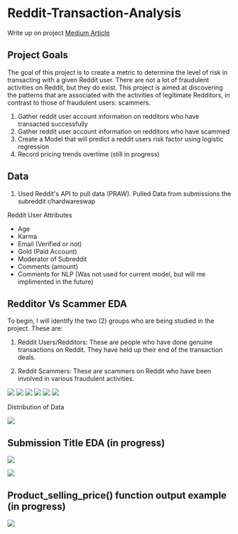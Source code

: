 # Reddit-Transaction-Analysis

Write up on project [Medium Article][1]

[1]:https://towardsdatascience.com/how-to-use-machine-learning-to-make-predictions-on-reddit-part-i-44cd210ec427

## Project Goals 

The goal of this project is to create a metric to determine the level of risk in transacting with a given Reddit user. There are not a lot of fraudulent activities on Reddit, but they do exist. This project is aimed at discovering the patterns that are associated with the activities of legitimate Redditors, in contrast to those of fraudulent users: scammers.

1. Gather reddit user account information on redditors who have transacted successfully 
2. Gather reddit user account information on redditors who have scammed 
3. Create a Model that will predict a reddit users risk factor using logistic regression 
4. Record pricing trends overtime (still in progress)

## Data 
1. Used Reddit's API to pull data (PRAW).  Pulled Data from submissions the subreddit r/hardwareswap 

Reddit User Attributes 
- Age 
- Karma
- Email (Verified or not)
- Gold (Paid Account)
- Moderator of Subreddit 
- Comments (amount)
- Comments for NLP (Was not used for current model, but will me implimented in the future)

## Redditor Vs Scammer EDA 

To begin, I will identify the two (2) groups who are being studied in the project. These are:

1. Reddit Users/Redditors: These are people who have done genuine transactions on Reddit. They have held up their end of the transaction deals.

2. Reddit Scammers: These are scammers on Reddit who have been involved in various fraudulent activities.

![](https://github.com/Landstein/Reddit-Transaction-Analysis/blob/master/images/age.png)
![](https://github.com/Landstein/Reddit-Transaction-Analysis/blob/master/images/Karma.png)
![](https://github.com/Landstein/Reddit-Transaction-Analysis/blob/master/images/email.png)
![](https://github.com/Landstein/Reddit-Transaction-Analysis/blob/master/images/gold.png)
![](https://github.com/Landstein/Reddit-Transaction-Analysis/blob/master/images/mod.png)
![](https://github.com/Landstein/Reddit-Transaction-Analysis/blob/master/images/comments.png)

Distribution of Data 

![](https://github.com/Landstein/Reddit-Transaction-Analysis/blob/master/images/distribution.png)





## Submission Title EDA (in progress)

![](https://github.com/Landstein/Reddit-Transaction-Analysis/blob/master/images/common_title_numbers.png)

![](https://github.com/Landstein/Reddit-Transaction-Analysis/blob/master/images/common_title_words.png)


## Product_selling_price() function output example (in progress)

![](https://github.com/Landstein/Reddit-Transaction-Analysis/blob/master/images/product_prices.png)